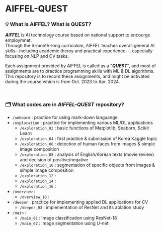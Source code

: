 # AIFFEL-QUEST

### 💡 What is AIFFEL? What is QUEST?
_**AIFFEL**_ is AI technology course based on national support to encourge employmnet.  
Through the 6-month-long curriculum, AIFFEL teaches overall general AI skills--including academic theroy and practical experience--, especially focusing on NLP and CV tasks.

Each assignment provided by AIFFEL is called as a "_**QUEST**_", and most of assignments are to practice programming skills with ML & DL algorithms.  
This repository is to record these assignments, and might be activated during the course which is from Oct. 2023 to Apr. 2024.


<br/>

### 🗂️ What codes are in _AIFFEL-QUEST_ repository?
- `/onboard` : practice for using mark-down languange
- `/exploration` : practice for implementing various ML/DL applications
    - `/exploration_02` : basic functions of Matplotlib, Seaborn, Scikit Learn
    - `/exploration_04` : first practice & submission of Korea Kaggle topic
    - `/exploration_06` : detection of human faces from images & simple image composition
    - `/exploration_08` : analysis of English/Korean texts (movie review) and decision of positive/negative
    - `/exploration_10` : segmentation of specific objects from images & simple image composition
    - `/exploration_12` :
    - `/exploration_14` :
    - `/exploration_16` :
- `/overview` :
    - `/overview_10` :
- `/deeper` : practice for implementing applied DL applications for CV
    - `/deeper_03` : implementation of ResNet and its ablation study
- `/main` :
    - `/main_01` : image classification using ResNet-18
    - `/main_02` : image segmentation using U-net
